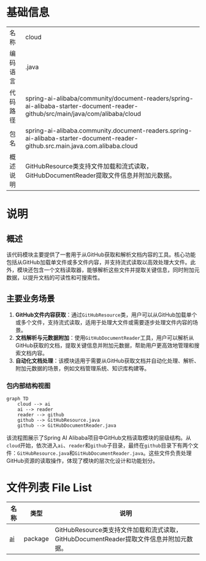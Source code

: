 # 基础信息

|      |      |
|------|------|
| 名称 | cloud |
| 编码语言 | .java |
| 代码路径 | spring-ai-alibaba/community/document-readers/spring-ai-alibaba-starter-document-reader-github/src/main/java/com/alibaba/cloud |
| 包名 | spring-ai-alibaba.community.document-readers.spring-ai-alibaba-starter-document-reader-github.src.main.java.com.alibaba.cloud |
| 概述说明 | GitHubResource类支持文件加载和流式读取，GitHubDocumentReader提取文件信息并附加元数据。 |

# 说明

## 概述
该代码模块主要提供了一套用于从GitHub获取和解析文档内容的工具。核心功能包括从GitHub加载单文件或多文件内容，并支持流式读取以高效处理大文件。此外，模块还包含一个文档读取器，能够解析这些文件并提取关键信息，同时附加元数据，以提升文档的可读性和可搜索性。

## 主要业务场景
1. **GitHub文件内容获取**：通过`GitHubResource`类，用户可以从GitHub加载单个或多个文件，支持流式读取，适用于处理大文件或需要逐步处理文件内容的场景。
2. **文档解析与元数据附加**：使用`GitHubDocumentReader`工具，用户可以解析从GitHub获取的文档，提取关键信息并附加元数据，帮助用户更高效地管理和搜索文档内容。
3. **自动化文档处理**：该模块适用于需要从GitHub获取文档并自动化处理、解析、附加元数据的场景，例如文档管理系统、知识库构建等。


### 包内部结构视图

```mermaid
graph TD
    cloud --> ai
    ai --> reader
    reader --> github
    github --> GitHubResource.java
    github --> GitHubDocumentReader.java
```

该流程图展示了Spring AI Alibaba项目中GitHub文档读取模块的层级结构。从`cloud`开始，依次进入`ai`、`reader`和`github`子目录，最终在`github`目录下有两个文件：`GitHubResource.java`和`GitHubDocumentReader.java`。这些文件负责处理GitHub资源的读取操作，体现了模块的层次化设计和功能划分。

# 文件列表 File List

| 名称   | 类型  | 说明 |
|-------|------|-------------|
| [ai](ai/_module.md) | package | GitHubResource类支持文件加载和流式读取，GitHubDocumentReader提取文件信息并附加元数据。 |


